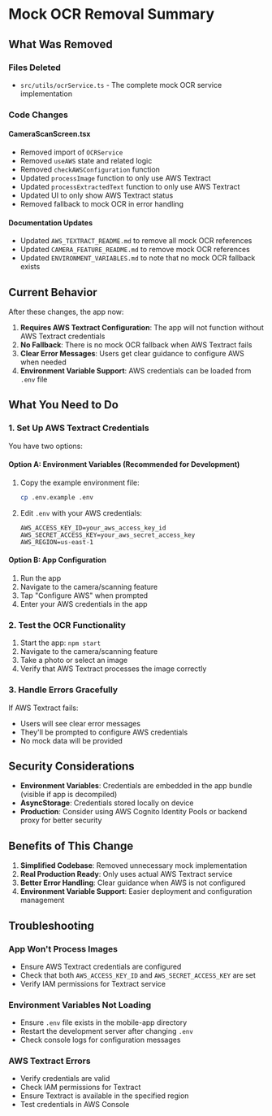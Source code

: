 # Mock OCR Removal Summary

## What Was Removed

### Files Deleted

- `src/utils/ocrService.ts` - The complete mock OCR service implementation

### Code Changes

#### CameraScanScreen.tsx

- Removed import of `OCRService`
- Removed `useAWS` state and related logic
- Removed `checkAWSConfiguration` function
- Updated `processImage` function to only use AWS Textract
- Updated `processExtractedText` function to only use AWS Textract
- Updated UI to only show AWS Textract status
- Removed fallback to mock OCR in error handling

#### Documentation Updates

- Updated `AWS_TEXTRACT_README.md` to remove all mock OCR references
- Updated `CAMERA_FEATURE_README.md` to remove mock OCR references
- Updated `ENVIRONMENT_VARIABLES.md` to note that no mock OCR fallback exists

## Current Behavior

After these changes, the app now:

1. **Requires AWS Textract Configuration**: The app will not function without AWS Textract credentials
2. **No Fallback**: There is no mock OCR fallback when AWS Textract fails
3. **Clear Error Messages**: Users get clear guidance to configure AWS when needed
4. **Environment Variable Support**: AWS credentials can be loaded from `.env` file

## What You Need to Do

### 1. Set Up AWS Textract Credentials

You have two options:

#### Option A: Environment Variables (Recommended for Development)

1. Copy the example environment file:
   ```bash
   cp .env.example .env
   ```
2. Edit `.env` with your AWS credentials:
   ```env
   AWS_ACCESS_KEY_ID=your_aws_access_key_id
   AWS_SECRET_ACCESS_KEY=your_aws_secret_access_key
   AWS_REGION=us-east-1
   ```

#### Option B: App Configuration

1. Run the app
2. Navigate to the camera/scanning feature
3. Tap "Configure AWS" when prompted
4. Enter your AWS credentials in the app

### 2. Test the OCR Functionality

1. Start the app: `npm start`
2. Navigate to the camera/scanning feature
3. Take a photo or select an image
4. Verify that AWS Textract processes the image correctly

### 3. Handle Errors Gracefully

If AWS Textract fails:

- Users will see clear error messages
- They'll be prompted to configure AWS credentials
- No mock data will be provided

## Security Considerations

- **Environment Variables**: Credentials are embedded in the app bundle (visible if app is decompiled)
- **AsyncStorage**: Credentials stored locally on device
- **Production**: Consider using AWS Cognito Identity Pools or backend proxy for better security

## Benefits of This Change

1. **Simplified Codebase**: Removed unnecessary mock implementation
2. **Real Production Ready**: Only uses actual AWS Textract service
3. **Better Error Handling**: Clear guidance when AWS is not configured
4. **Environment Variable Support**: Easier deployment and configuration management

## Troubleshooting

### App Won't Process Images

- Ensure AWS Textract credentials are configured
- Check that both `AWS_ACCESS_KEY_ID` and `AWS_SECRET_ACCESS_KEY` are set
- Verify IAM permissions for Textract service

### Environment Variables Not Loading

- Ensure `.env` file exists in the mobile-app directory
- Restart the development server after changing `.env`
- Check console logs for configuration messages

### AWS Textract Errors

- Verify credentials are valid
- Check IAM permissions for Textract
- Ensure Textract is available in the specified region
- Test credentials in AWS Console
